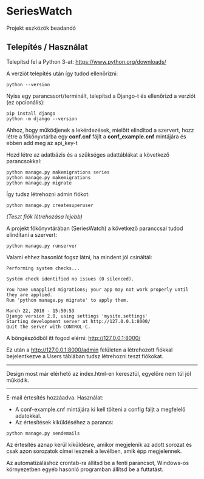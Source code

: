 # SeriesWatch
Projekt eszközök beadandó

## Telepítés / Használat
Telepítsd fel a Python 3-at: https://www.python.org/downloads/

A verziót telepítés után így tudod ellenőrizni:
```
python --version
```
Nyiss egy parancssort/terminált, telepítsd a Django-t és ellenőrizd a verziót (ez opcionális): 
```
pip install django
python -m django --version
```
Ahhoz, hogy működjenek a lekérdezések, mielőtt elindítod a szervert, hozz létre a főkönyvtárba egy
**conf.cnf** fájlt a **conf_example.cnf** mintájára és ebben add meg az api_key-t


Hozd létre az adatbázis és a szükséges adattáblákat a következő parancsokkal:
```
python manage.py makemigrations series
python manage.py makemigrations
python manage.py migrate
```
Így tudsz létrehozni admin fiókot:
```
python manage.py createsuperuser
```
_(Teszt fiók létrehozása lejebb)_

A projekt főkönyvtárában (SeriesWatch) a következő paranccsal tudod elindítani a szervert:
```
python manage.py runserver
```
Valami ehhez hasonlót fogsz látni, ha mindent jól csináltál:
```
Performing system checks...

System check identified no issues (0 silenced).

You have unapplied migrations; your app may not work properly until they are applied.
Run 'python manage.py migrate' to apply them.

March 22, 2018 - 15:50:53
Django version 2.0, using settings 'mysite.settings'
Starting development server at http://127.0.0.1:8000/
Quit the server with CONTROL-C.
```

A böngésződből itt fogod elérni: http://127.0.0.1:8000/


Ez után a http://127.0.0.1:8000/admin felületen a létrehozott fiókkal bejelentkezve a Users táblában tudsz létrehozni teszt fiókokat.


---

Design most már elérhető az index.html-en keresztül, egyelőre nem túl jól működik.

---

E-mail értesítés hozzáadva. Használat:
- A conf-example.cnf mintájára ki kell tölteni a config fáljt a megfelelő adatokkal.
- Az értesítések kiküldéséhez a parancs:
```
python manage.py sendemails
```
Az értesítés aznap kerül kiküldésre, amikor megjelenik az adott sorozat és csak azon
sorozatok címei lesznek a levélben, amik épp megjelennek.

Az automatizáláshoz crontab-ra állítsd be a fenti parancsot, Windows-os környezetben
egyéb hasonló programban állítsd be a futtatást.
